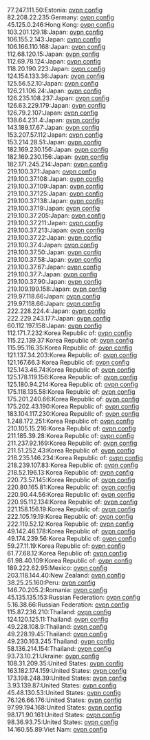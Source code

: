 77.247.111.50:Estonia: [ovpn config](vpn/77_247_111_50.ovpn)  
82.208.22.235:Germany: [ovpn config](vpn/82_208_22_235.ovpn)  
45.125.0.246:Hong Kong: [ovpn config](vpn/45_125_0_246.ovpn)  
103.201.129.18:Japan: [ovpn config](vpn/103_201_129_18.ovpn)  
106.155.2.143:Japan: [ovpn config](vpn/106_155_2_143.ovpn)  
106.166.110.168:Japan: [ovpn config](vpn/106_166_110_168.ovpn)  
112.68.120.15:Japan: [ovpn config](vpn/112_68_120_15.ovpn)  
112.69.78.124:Japan: [ovpn config](vpn/112_69_78_124.ovpn)  
118.20.190.223:Japan: [ovpn config](vpn/118_20_190_223.ovpn)  
124.154.133.36:Japan: [ovpn config](vpn/124_154_133_36.ovpn)  
125.56.52.10:Japan: [ovpn config](vpn/125_56_52_10.ovpn)  
126.21.106.24:Japan: [ovpn config](vpn/126_21_106_24.ovpn)  
126.235.108.237:Japan: [ovpn config](vpn/126_235_108_237.ovpn)  
126.63.229.179:Japan: [ovpn config](vpn/126_63_229_179.ovpn)  
126.79.2.107:Japan: [ovpn config](vpn/126_79_2_107.ovpn)  
138.64.231.4:Japan: [ovpn config](vpn/138_64_231_4.ovpn)  
143.189.17.67:Japan: [ovpn config](vpn/143_189_17_67.ovpn)  
153.207.57.112:Japan: [ovpn config](vpn/153_207_57_112.ovpn)  
153.214.28.51:Japan: [ovpn config](vpn/153_214_28_51.ovpn)  
182.169.230.156:Japan: [ovpn config](vpn/182_169_230_156.ovpn)  
182.169.230.156:Japan: [ovpn config](vpn/182_169_230_156.ovpn)  
182.171.245.214:Japan: [ovpn config](vpn/182_171_245_214.ovpn)  
219.100.37.1:Japan: [ovpn config](vpn/219_100_37_1.ovpn)  
219.100.37.108:Japan: [ovpn config](vpn/219_100_37_108.ovpn)  
219.100.37.109:Japan: [ovpn config](vpn/219_100_37_109.ovpn)  
219.100.37.125:Japan: [ovpn config](vpn/219_100_37_125.ovpn)  
219.100.37.138:Japan: [ovpn config](vpn/219_100_37_138.ovpn)  
219.100.37.19:Japan: [ovpn config](vpn/219_100_37_19.ovpn)  
219.100.37.205:Japan: [ovpn config](vpn/219_100_37_205.ovpn)  
219.100.37.211:Japan: [ovpn config](vpn/219_100_37_211.ovpn)  
219.100.37.213:Japan: [ovpn config](vpn/219_100_37_213.ovpn)  
219.100.37.22:Japan: [ovpn config](vpn/219_100_37_22.ovpn)  
219.100.37.4:Japan: [ovpn config](vpn/219_100_37_4.ovpn)  
219.100.37.50:Japan: [ovpn config](vpn/219_100_37_50.ovpn)  
219.100.37.58:Japan: [ovpn config](vpn/219_100_37_58.ovpn)  
219.100.37.67:Japan: [ovpn config](vpn/219_100_37_67.ovpn)  
219.100.37.7:Japan: [ovpn config](vpn/219_100_37_7.ovpn)  
219.100.37.90:Japan: [ovpn config](vpn/219_100_37_90.ovpn)  
219.109.199.158:Japan: [ovpn config](vpn/219_109_199_158.ovpn)  
219.97.118.66:Japan: [ovpn config](vpn/219_97_118_66.ovpn)  
219.97.118.66:Japan: [ovpn config](vpn/219_97_118_66.ovpn)  
222.228.224.4:Japan: [ovpn config](vpn/222_228_224_4.ovpn)  
222.229.243.177:Japan: [ovpn config](vpn/222_229_243_177.ovpn)  
60.112.197.158:Japan: [ovpn config](vpn/60_112_197_158.ovpn)  
112.171.7.232:Korea Republic of: [ovpn config](vpn/112_171_7_232.ovpn)  
115.22.139.37:Korea Republic of: [ovpn config](vpn/115_22_139_37.ovpn)  
115.95.116.35:Korea Republic of: [ovpn config](vpn/115_95_116_35.ovpn)  
121.137.34.203:Korea Republic of: [ovpn config](vpn/121_137_34_203.ovpn)  
121.167.66.3:Korea Republic of: [ovpn config](vpn/121_167_66_3.ovpn)  
125.143.46.74:Korea Republic of: [ovpn config](vpn/125_143_46_74.ovpn)  
125.178.119.156:Korea Republic of: [ovpn config](vpn/125_178_119_156.ovpn)  
125.180.94.214:Korea Republic of: [ovpn config](vpn/125_180_94_214.ovpn)  
175.118.135.58:Korea Republic of: [ovpn config](vpn/175_118_135_58.ovpn)  
175.201.240.66:Korea Republic of: [ovpn config](vpn/175_201_240_66.ovpn)  
175.202.43.190:Korea Republic of: [ovpn config](vpn/175_202_43_190.ovpn)  
183.104.117.230:Korea Republic of: [ovpn config](vpn/183_104_117_230.ovpn)  
1.248.172.251:Korea Republic of: [ovpn config](vpn/1_248_172_251.ovpn)  
210.105.15.216:Korea Republic of: [ovpn config](vpn/210_105_15_216.ovpn)  
211.185.39.28:Korea Republic of: [ovpn config](vpn/211_185_39_28.ovpn)  
211.237.92.169:Korea Republic of: [ovpn config](vpn/211_237_92_169.ovpn)  
211.51.252.43:Korea Republic of: [ovpn config](vpn/211_51_252_43.ovpn)  
218.235.146.234:Korea Republic of: [ovpn config](vpn/218_235_146_234.ovpn)  
218.239.107.83:Korea Republic of: [ovpn config](vpn/218_239_107_83.ovpn)  
218.52.196.13:Korea Republic of: [ovpn config](vpn/218_52_196_13.ovpn)  
220.73.57.145:Korea Republic of: [ovpn config](vpn/220_73_57_145.ovpn)  
220.80.165.81:Korea Republic of: [ovpn config](vpn/220_80_165_81.ovpn)  
220.90.44.56:Korea Republic of: [ovpn config](vpn/220_90_44_56.ovpn)  
220.95.112.134:Korea Republic of: [ovpn config](vpn/220_95_112_134.ovpn)  
221.158.156.19:Korea Republic of: [ovpn config](vpn/221_158_156_19.ovpn)  
222.105.19.19:Korea Republic of: [ovpn config](vpn/222_105_19_19.ovpn)  
222.119.52.12:Korea Republic of: [ovpn config](vpn/222_119_52_12.ovpn)  
49.142.46.178:Korea Republic of: [ovpn config](vpn/49_142_46_178.ovpn)  
49.174.239.56:Korea Republic of: [ovpn config](vpn/49_174_239_56.ovpn)  
59.27.11.19:Korea Republic of: [ovpn config](vpn/59_27_11_19.ovpn)  
61.77.68.12:Korea Republic of: [ovpn config](vpn/61_77_68_12.ovpn)  
61.98.40.109:Korea Republic of: [ovpn config](vpn/61_98_40_109.ovpn)  
189.222.62.95:Mexico: [ovpn config](vpn/189_222_62_95.ovpn)  
203.118.144.40:New Zealand: [ovpn config](vpn/203_118_144_40.ovpn)  
38.25.25.160:Peru: [ovpn config](vpn/38_25_25_160.ovpn)  
146.70.205.2:Romania: [ovpn config](vpn/146_70_205_2.ovpn)  
45.135.135.153:Russian Federation: [ovpn config](vpn/45_135_135_153.ovpn)  
5.16.38.66:Russian Federation: [ovpn config](vpn/5_16_38_66.ovpn)  
115.87.236.210:Thailand: [ovpn config](vpn/115_87_236_210.ovpn)  
124.120.125.11:Thailand: [ovpn config](vpn/124_120_125_11.ovpn)  
49.228.108.9:Thailand: [ovpn config](vpn/49_228_108_9.ovpn)  
49.228.19.45:Thailand: [ovpn config](vpn/49_228_19_45.ovpn)  
49.230.163.245:Thailand: [ovpn config](vpn/49_230_163_245.ovpn)  
58.136.214.154:Thailand: [ovpn config](vpn/58_136_214_154.ovpn)  
93.73.10.21:Ukraine: [ovpn config](vpn/93_73_10_21.ovpn)  
108.31.209.35:United States: [ovpn config](vpn/108_31_209_35.ovpn)  
163.182.174.159:United States: [ovpn config](vpn/163_182_174_159.ovpn)  
173.198.248.39:United States: [ovpn config](vpn/173_198_248_39.ovpn)  
3.93.139.87:United States: [ovpn config](vpn/3_93_139_87.ovpn)  
45.48.130.53:United States: [ovpn config](vpn/45_48_130_53.ovpn)  
76.126.66.176:United States: [ovpn config](vpn/76_126_66_176.ovpn)  
97.99.194.168:United States: [ovpn config](vpn/97_99_194_168.ovpn)  
98.171.90.161:United States: [ovpn config](vpn/98_171_90_161.ovpn)  
98.36.93.75:United States: [ovpn config](vpn/98_36_93_75.ovpn)  
14.160.55.89:Viet Nam: [ovpn config](vpn/14_160_55_89.ovpn)  
